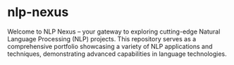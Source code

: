 # nlp-nexus
Welcome to NLP Nexus – your gateway to exploring cutting-edge Natural Language Processing (NLP) projects. This repository serves as a comprehensive portfolio showcasing a variety of NLP applications and techniques, demonstrating advanced capabilities in language technologies.

